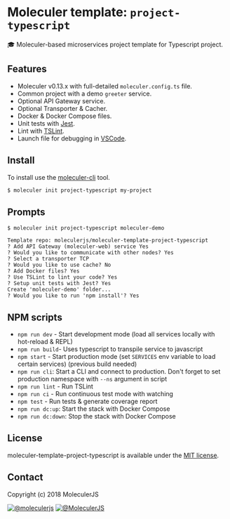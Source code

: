 # Moleculer template: `project-typescript`

:mortar_board: Moleculer-based microservices project template for Typescript project.

## Features

- Moleculer v0.13.x with full-detailed `moleculer.config.ts` file.
- Common project with a demo `greeter` service.
- Optional API Gateway service.
- Optional Transporter & Cacher.
- Docker & Docker Compose files.
- Unit tests with [Jest](http://facebook.github.io/jest/).
- Lint with [TSLint](https://palantir.github.io/tslint/).
- Launch file for debugging in [VSCode](https://code.visualstudio.com/).

## Install

To install use the [moleculer-cli](https://github.com/moleculerjs/moleculer-cli) tool.

```bash
$ moleculer init project-typescript my-project
```

## Prompts

```
$ moleculer init project-typescript moleculer-demo

Template repo: moleculerjs/moleculer-template-project-typescript
? Add API Gateway (moleculer-web) service Yes
? Would you like to communicate with other nodes? Yes
? Select a transporter TCP
? Would you like to use cache? No
? Add Docker files? Yes
? Use TSLint to lint your code? Yes
? Setup unit tests with Jest? Yes
Create 'moleculer-demo' folder...
? Would you like to run 'npm install'? Yes
```

## NPM scripts

- `npm run dev` - Start development mode (load all services locally with hot-reload & REPL)
- `npm run build`- Uses typescript to transpile service to javascript
- `npm start` - Start production mode (set `SERVICES` env variable to load certain services) (previous build needed)
- `npm run cli`: Start a CLI and connect to production. Don't forget to set production namespace with `--ns` argument in script
- `npm run lint` - Run TSLint
- `npm run ci` - Run continuous test mode with watching
- `npm test` - Run tests & generate coverage report
- `npm run dc:up`: Start the stack with Docker Compose
- `npm run dc:down`: Stop the stack with Docker Compose

## License

moleculer-template-project-typescript is available under the [MIT license](https://tldrlegal.com/license/mit-license).

## Contact

Copyright (c) 2018 MoleculerJS

[![@moleculerjs](https://img.shields.io/badge/github-moleculerjs-green.svg)](https://github.com/moleculerjs) [![@MoleculerJS](https://img.shields.io/badge/twitter-MoleculerJS-blue.svg)](https://twitter.com/MoleculerJS)

